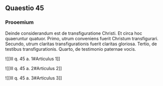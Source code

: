 ## Quaestio 45

### Prooemium

Deinde considerandum est de transfiguratione Christi. Et circa hoc quaeruntur quatuor. Primo, utrum conveniens fuerit Christum transfigurari. Secundo, utrum claritas transfigurationis fuerit claritas gloriosa. Tertio, de testibus transfigurationis. Quarto, de testimonio paternae vocis.

![[III q. 45 a. 1#Articulus 1]]

![[III q. 45 a. 2#Articulus 2]]

![[III q. 45 a. 3#Articulus 3]]


